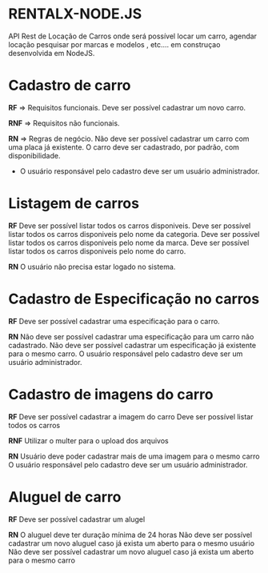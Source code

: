 # RENTALX-NODE.JS
API  Rest de Locação de Carros onde  será possível locar um carro, agendar locação pesquisar por marcas e modelos , etc.... em construçao desenvolvida em NodeJS.

# Cadastro de carro 
**RF** => Requisitos funcionais.
Deve ser possível cadastrar um novo carro.

**RNF** => Requisitos não funcionais.

**RN** => Regras de negócio.
Não deve ser possível cadastrar um carro com uma placa já existente.
O carro deve ser cadastrado, por padrão, com disponibilidade.
* O usuário responsável pelo cadastro deve ser um usuário administrador.

# Listagem de carros

**RF**
Deve ser possível listar todos os carros disponiveis.
Deve ser possível listar todos os carros disponiveis pelo nome da categoria.
Deve ser possível listar todos os carros disponiveis pelo nome da marca.
Deve ser possível listar todos os carros disponiveis pelo nome do carro.


**RN** 
O usuário não precisa estar logado no sistema.

# Cadastro de Especificação no carros

**RF**
Deve ser possível cadastrar uma especificação para o carro.


**RN** 
Não deve ser possível cadastrar uma especificação para um carro não cadastrado.
Não deve ser possível cadastrar um especificação já existente para o mesmo carro.
O usuário responsável pelo cadastro deve ser um usuário administrador.

# Cadastro de imagens do carro

**RF**
Deve ser possível cadastrar a imagem do carro 
Deve ser possível listar todos os carros 

**RNF**
Utilizar o multer para o upload dos arquivos

**RN**
Usuário deve poder cadastrar mais de uma imagem para o mesmo carro
O usuário responsável pelo cadastro deve ser um usuário administrador.

# Aluguel de carro

**RF**
Deve ser possível cadastrar um alugel
  
**RN**
O aluguel deve ter duração mínima de  24 horas
Não deve ser possível cadastrar um novo aluguel caso já exista um aberto para o mesmo usuário
Não deve ser possível cadastrar um novo aluguel caso já exista um aberto para o mesmo carro
 



 
 

